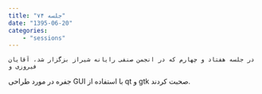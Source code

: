 ```yaml
---
title: "جلسه ۷۴"
date: "1395-06-20"
categories:
    - "sessions"
---
```

    در جلسه هفتاد و چهارم که در انجمن صنفی رایانه شیراز بزگزار شد، آقایان فیروزی و
جفره در مورد طراحی GUI با استفاده از qt و gtk صحبت کردند.

